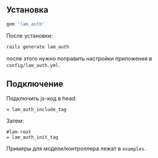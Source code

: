 ## Установка

```ruby
gem 'lam_auth'
```

После установки:

```sh
rails generate lam_auth
```

после этого нужно поправить настройки приложения в `config/lam_auth.yml`.

## Подключение

Подключить js-код в head:

```haml
= lam_auth_include_tag
```

Затем:

```haml
#lam-root
= lam_auth_init_tag
```

Примеры для модели/контроллера лежат в `examples`.
